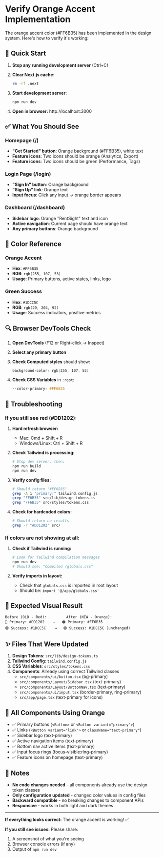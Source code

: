 # Verify Orange Accent Implementation

The orange accent color (#FF6B35) has been implemented in the design system. Here's how to verify it's working:

## 🚀 Quick Start

1. **Stop any running development server** (Ctrl+C)

2. **Clear Next.js cache:**
   ```bash
   rm -rf .next
   ```

3. **Start development server:**
   ```bash
   npm run dev
   ```

4. **Open in browser:** http://localhost:3000

## ✅ What You Should See

### Homepage (/)
- **"Get Started" button**: Orange background (#FF6B35), white text
- **Feature icons**: Two icons should be orange (Analytics, Export)
- **Feature icons**: Two icons should be green (Performance, Tags)

### Login Page (/login)
- **"Sign In" button**: Orange background
- **"Sign Up" link**: Orange text
- **Input focus**: Click any input → orange border appears

### Dashboard (/dashboard)
- **Sidebar logo**: Orange "RentSight" text and icon
- **Active navigation**: Current page should have orange text
- **Any primary buttons**: Orange background

## 🎨 Color Reference

### Orange Accent
- **Hex**: `#FF6B35`
- **RGB**: `rgb(255, 107, 53)`
- **Usage**: Primary buttons, active states, links, logo

### Green Success  
- **Hex**: `#1DCC5C`
- **RGB**: `rgb(29, 204, 92)`
- **Usage**: Success indicators, positive metrics

## 🔍 Browser DevTools Check

1. **Open DevTools** (F12 or Right-click → Inspect)
2. **Select any primary button**
3. **Check Computed styles** should show:
   ```css
   background-color: rgb(255, 107, 53)
   ```

4. **Check CSS Variables** in `:root`:
   ```css
   --color-primary: #FF6B35
   ```

## 🐛 Troubleshooting

### If you still see red (#DD1202):

1. **Hard refresh browser:**
   - Mac: Cmd + Shift + R
   - Windows/Linux: Ctrl + Shift + R

2. **Check Tailwind is processing:**
   ```bash
   # Stop dev server, then:
   npm run build
   npm run dev
   ```

3. **Verify config files:**
   ```bash
   # Should return "#FF6B35"
   grep -A 1 "primary:" tailwind.config.js
   grep "FF6B35" src/lib/design-tokens.ts
   grep "FF6B35" src/styles/tokens.css
   ```

4. **Check for hardcoded colors:**
   ```bash
   # Should return no results
   grep -r "#DD1202" src/
   ```

### If colors are not showing at all:

1. **Check if Tailwind is running:**
   ```bash
   # Look for Tailwind compilation messages
   npm run dev
   # Should see: "Compiled /globals.css"
   ```

2. **Verify imports in layout:**
   - Check that `globals.css` is imported in root layout
   - Should be: `import '@/app/globals.css'`

## 📸 Expected Visual Result

```
Before (OLD - Red):         After (NEW - Orange):
🔴 Primary: #DD1202    →   🟠 Primary: #FF6B35
🟢 Success: #1DCC5C    →   🟢 Success: #1DCC5C (unchanged)
```

## ✨ Files That Were Updated

1. **Design Tokens**: `src/lib/design-tokens.ts`
2. **Tailwind Config**: `tailwind.config.js`
3. **CSS Variables**: `src/styles/tokens.css`
4. **Components**: Already using correct Tailwind classes
   - `src/components/ui/button.tsx` (bg-primary)
   - `src/components/Layout/Sidebar.tsx` (text-primary)
   - `src/components/Layout/BottomNav.tsx` (text-primary)
   - `src/components/ui/input.tsx` (border-primary, ring-primary)
   - `src/app/page.tsx` (text-primary for icons)

## 🎯 All Components Using Orange

- ✅ Primary buttons (`<Button>` or `<Button variant="primary">`)
- ✅ Links (`<Button variant="link">` or `className="text-primary"`)
- ✅ Sidebar logo (text-primary)
- ✅ Active navigation items (text-primary)
- ✅ Bottom nav active items (text-primary)
- ✅ Input focus rings (focus-visible:ring-primary)
- ✅ Feature icons on homepage (text-primary)

## 📝 Notes

- **No code changes needed** - all components already use the design token classes
- **Only configuration updated** - changed color values in config files
- **Backward compatible** - no breaking changes to component APIs
- **Responsive** - works in both light and dark themes

---

**If everything looks correct:** The orange accent is working! ✅

**If you still see issues:** Please share:
1. A screenshot of what you're seeing
2. Browser console errors (if any)
3. Output of `npm run dev`
